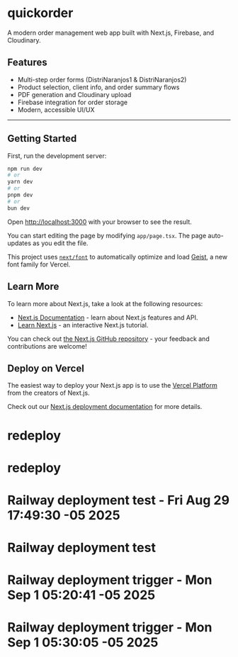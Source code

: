 # quickorder

A modern order management web app built with Next.js, Firebase, and Cloudinary.

## Features

- Multi-step order forms (DistriNaranjos1 & DistriNaranjos2)
- Product selection, client info, and order summary flows
- PDF generation and Cloudinary upload
- Firebase integration for order storage
- Modern, accessible UI/UX

---

## Getting Started

First, run the development server:

```bash
npm run dev
# or
yarn dev
# or
pnpm dev
# or
bun dev
```

Open [http://localhost:3000](http://localhost:3000) with your browser to see the result.

You can start editing the page by modifying `app/page.tsx`. The page auto-updates as you edit the file.

This project uses [`next/font`](https://nextjs.org/docs/app/building-your-application/optimizing/fonts) to automatically optimize and load [Geist](https://vercel.com/font), a new font family for Vercel.

## Learn More

To learn more about Next.js, take a look at the following resources:

- [Next.js Documentation](https://nextjs.org/docs) - learn about Next.js features and API.
- [Learn Next.js](https://nextjs.org/learn) - an interactive Next.js tutorial.

You can check out [the Next.js GitHub repository](https://github.com/vercel/next.js) - your feedback and contributions are welcome!

## Deploy on Vercel

The easiest way to deploy your Next.js app is to use the [Vercel Platform](https://vercel.com/new?utm_medium=default-template&filter=next.js&utm_source=create-next-app&utm_campaign=create-next-app-readme) from the creators of Next.js.

Check out our [Next.js deployment documentation](https://nextjs.org/docs/app/building-your-application/deploying) for more details.
# redeploy
# redeploy
# Railway deployment test - Fri Aug 29 17:49:30 -05 2025
# Railway deployment test
# Railway deployment trigger - Mon Sep  1 05:20:41 -05 2025
# Railway deployment trigger - Mon Sep  1 05:30:05 -05 2025
